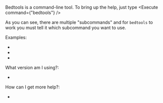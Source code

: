 <script>
import Execute from "../../Execute.svelte";
</script>

Bedtools is a command-line tool. To bring up the help, just type <Execute command={"bedtools"} />

As you can see, there are multiple "subcommands" and for `bedtools` to work you must tell it which subcommand you want to use.

<span>
	Examples: 
	<ul>
		<li><Execute command={"bedtools intersect"} /></li>
		<li><Execute command={"bedtools merge"} /></li>
		<li><Execute command={"bedtools subtract"} /></li>
	</ul>
</span>

<span>
	What version am I using?: 
	<ul>
		<li><Execute command={"bedtools --version"} /></li>
	</ul>
</span>

<span>
	How can I get more help?: 
	<ul>
		<li><Execute command={"bedtools --contact"} /></li>
	</ul>
</span>
